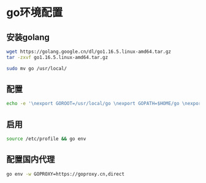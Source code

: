 # go环境配置



## 安装golang

```sh
wget https://golang.google.cn/dl/go1.16.5.linux-amd64.tar.gz
tar -zxvf go1.16.5.linux-amd64.tar.gz

sudo mv go /usr/local/
```



## 配置

```sh
echo -e '\nexport GOROOT=/usr/local/go \nexport GOPATH=$HOME/go \nexport GOBIN=$GOPATH/bin \nexport PATH=$GOPATH:$GOBIN:$GOROOT/BIN:$PATH' >> /etc/profile
```



## 启用

```sh
source /etc/profile && go env
```



## 配置国内代理

```sh
go env -w GOPROXY=https://goproxy.cn,direct
```


